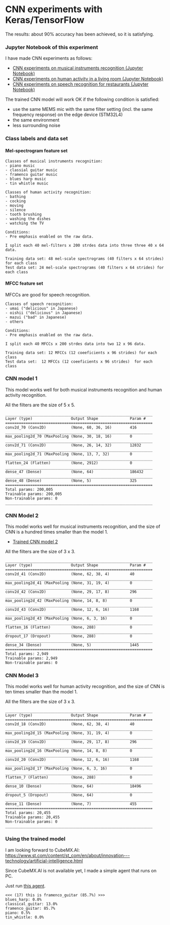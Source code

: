 # CNN experiments with Keras/TensorFlow

The results: about 90% accuracy has been achieved, so it is satisfying.

### Jupyter Notebook of this experiment

I have made CNN experiments as follows:

- [CNN experiments on musical instruments recognition (Jupyter Notebook)](./tensorflow/CNN_for_AED.ipynb)
- [CNN experiments on human activity in a living room (Jupyter Notebook)](./tensorflow/CNN_for_AED_living_room.ipynb)
- [CNN experiments on speech recognition for restaurants (Jupyter Notebook)](./tensorflow/CNN_for_AED_restaurant.ipynb)

The trained CNN model will work OK if the following condition is satisfied:
- use the same MEMS mic with the same filter setting (incl. the same frequency response) on the edge device (STM32L4)
- the same environment
- less surrounding noise

### Class labels and data set

#### Mel-spectrogram feature set

```
Classes of musical instruments recognition:
- piano music
- classial guitar music
- framenco guitar music
- blues harp music
- tin whistle music

Classes of human activity recognition:
- bathing
- cocking
- moving
- silence
- tooth brushing
- washing the dishes
- watching the TV

Conditions:
- Pre emphasis enabled on the raw data.

I split each 40 mel-filters x 200 strdes data into three three 40 x 64 data.

Training data set: 48 mel-scale spectrograms (40 filters x 64 strides) for each class
Test data set: 24 mel-scale spectrograms (40 filters x 64 strides) for each class
```
#### MFCC feature set

MFCCs are good for speech recognition.

```
Classes of speech recognition:
- umai ("delicious" in Japanese)
- oishii ("delicious" in Japanese)
- mazui ("bad" in Japanese)
- others

Conditions:
- Pre emphasis enabled on the raw data.

I split each 40 MFCCs x 200 strdes data into two 12 x 96 data.

Training data set: 12 MFCCs (12 coeeficients x 96 strides) for each class
Test data set:  12 MFCCs (12 coeeficients x 96 strides)  for each class
```

### CNN model 1

This model works well for both musical instruments recognition and human activity recognition.

All the filters are the size of 5 x 5.

```
_________________________________________________________________
Layer (type)                 Output Shape              Param #   
=================================================================
conv2d_70 (Conv2D)           (None, 60, 36, 16)        416       
_________________________________________________________________
max_pooling2d_70 (MaxPooling (None, 30, 18, 16)        0         
_________________________________________________________________
conv2d_71 (Conv2D)           (None, 26, 14, 32)        12832     
_________________________________________________________________
max_pooling2d_71 (MaxPooling (None, 13, 7, 32)         0         
_________________________________________________________________
flatten_24 (Flatten)         (None, 2912)              0         
_________________________________________________________________
dense_47 (Dense)             (None, 64)                186432    
_________________________________________________________________
dense_48 (Dense)             (None, 5)                 325       
=================================================================
Total params: 200,005
Trainable params: 200,005
Non-trainable params: 0
_________________________________________________________________
```

### CNN Model 2

This model works well for musical instruments recognition, and the size of CNN is a hundred times smaller than the model 1.

- [Trained CNN model 2](./cnn_for_aed_20181110221837.h5)

All the filters are the size of 3 x 3.

```
_________________________________________________________________
Layer (type)                 Output Shape              Param #   
=================================================================
conv2d_41 (Conv2D)           (None, 62, 38, 4)         40        
_________________________________________________________________
max_pooling2d_41 (MaxPooling (None, 31, 19, 4)         0         
_________________________________________________________________
conv2d_42 (Conv2D)           (None, 29, 17, 8)         296       
_________________________________________________________________
max_pooling2d_42 (MaxPooling (None, 14, 8, 8)          0         
_________________________________________________________________
conv2d_43 (Conv2D)           (None, 12, 6, 16)         1168      
_________________________________________________________________
max_pooling2d_43 (MaxPooling (None, 6, 3, 16)          0         
_________________________________________________________________
flatten_16 (Flatten)         (None, 288)               0         
_________________________________________________________________
dropout_17 (Dropout)         (None, 288)               0         
_________________________________________________________________
dense_34 (Dense)             (None, 5)                 1445      
=================================================================
Total params: 2,949
Trainable params: 2,949
Non-trainable params: 0
```

### CNN Model 3

This model works well for human activity recognition, and the size of CNN is ten times smaller than the model 1.

All the filters are the size of 3 x 3.

```
_________________________________________________________________
Layer (type)                 Output Shape              Param #   
=================================================================
conv2d_18 (Conv2D)           (None, 62, 38, 4)         40        
_________________________________________________________________
max_pooling2d_15 (MaxPooling (None, 31, 19, 4)         0         
_________________________________________________________________
conv2d_19 (Conv2D)           (None, 29, 17, 8)         296       
_________________________________________________________________
max_pooling2d_16 (MaxPooling (None, 14, 8, 8)          0         
_________________________________________________________________
conv2d_20 (Conv2D)           (None, 12, 6, 16)         1168      
_________________________________________________________________
max_pooling2d_17 (MaxPooling (None, 6, 3, 16)          0         
_________________________________________________________________
flatten_7 (Flatten)          (None, 288)               0         
_________________________________________________________________
dense_10 (Dense)             (None, 64)                18496     
_________________________________________________________________
dropout_5 (Dropout)          (None, 64)                0         
_________________________________________________________________
dense_11 (Dense)             (None, 7)                 455       
=================================================================
Total params: 20,455
Trainable params: 20,455
Non-trainable params: 0
_________________________________________________________________
```
### Using the trained model

I am looking forward to CubeMX.AI: https://www.st.com/content/st_com/en/about/innovation---technology/artificial-intelligence.html

Since CubeMX.AI is not available yet, I made a simple agent that runs on PC.

Just run [this agent](./agent.py).

```
<<< (17) this is framenco_guitar (85.7%) >>>
blues_harp: 0.0%
classical_guitar: 13.0%
framenco_guitar: 85.7%
piano: 0.5%
tin_whistle: 0.0%
```
